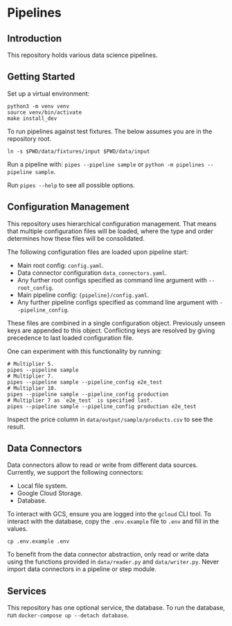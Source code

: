 # Pipelines

## Introduction

This repository holds various data science pipelines.

## Getting Started

Set up a virtual environment:

```shell
python3 -m venv venv
source venv/bin/activate
make install_dev
```

To run pipelines against test fixtures.
The below assumes you are in the repository root.

```shell
ln -s $PWD/data/fixtures/input $PWD/data/input
```

Run a pipeline with: `pipes --pipeline sample` or `python -m pipelines --pipeline sample`.

Run `pipes --help` to see all possible options.

## Configuration Management

This repository uses hierarchical configuration management.
That means that multiple configuration files will be loaded,
where the type and order determines how these files will be consolidated.

The following configuration files are loaded upon pipeline start:

- Main root config: `config.yaml`.
- Data connector configuration `data_connectors.yaml`.
- Any further root configs specified as command line argument with `--root_config`.
- Main pipeline config: `{pipeline}/config.yaml`.
- Any further pipeline configs specified as command line argument with `--pipeline_config`.

These files are combined in a single configuration object.
Previously unseen keys are appended to this object.
Conflicting keys are resolved by giving precedence to last loaded configuration file.

One can experiment with this functionality by running:

```shell
# Multiplier 5.
pipes --pipeline sample
# Multiplier 7.
pipes --pipeline sample --pipeline_config e2e_test
# Multiplier 10.
pipes --pipeline sample --pipeline_config production
# Multiplier 7 as `e2e_test` is specified last.
pipes --pipeline sample --pipeline_config production e2e_test
```

Inspect the price column in `data/output/sample/products.csv` to see the result.

## Data Connectors

Data connectors allow to read or write from different data sources. Currently, we support the following connectors:

- Local file system.
- Google Cloud Storage.
- Database.

To interact with GCS, ensure you are logged into the `gcloud` CLI tool.
To interact with the database, copy the `.env.example` file to `.env` and fill in the values.

```shell
cp .env.example .env
```

To benefit from the data connector abstraction,
only read or write data using the functions provided in `data/reader.py` and `data/writer.py`.
Never import data connectors in a pipeline or step module.

## Services

This repository has one optional service, the database.
To run the database, run `docker-compose up --detach database`.
